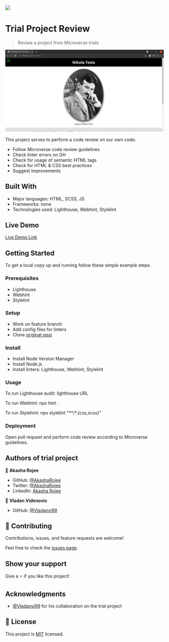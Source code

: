 ![](https://img.shields.io/badge/Microverse-blueviolet)

# Trial Project Review

> Review a project from Microverse trials

![screenshot](images/trial-project-review-edited.png)

This project serves to perform a code review on our own code.

- Follow Microverse code review guidelines
- Check linter errors on GH
- Check for usage of semantic HTML tags
- Check for HTML & CSS best practices
- Suggest improvements

## Built With

- Major languages: HTML, SCSS, JS
- Frameworks: none
- Technologies used: Lighthouse, Webhint, Stylelint

## Live Demo

[Live Demo Link](https://akasharojee.github.io/trial-project-review//)

## Getting Started

To get a local copy up and running follow these simple example steps.

### Prerequisites

- Lighthouse
- Webhint
- Stylelint

### Setup

- Work on feature branch
- Add config files for linters
- Clone [original repo](https://vladanvi99.github.io/akasha-vladan/)

### Install

- Install Node Version Manager
- Install Node.js
- Install linters: Lighthouse, Webhint, Stylelint

### Usage

To run Lighthouse audit: lighthouse URL

To run Webhint: npx hint .

To run Stylehint: npx stylelint "**/*.{css,scss}"

### Deployment

Open pull request and perform code review according to Microverse guidelines.

## Authors of trial project

👤 **Akasha Rojee**

- GitHub: [@AkashaRojee](https://github.com/AkashaRojee)
- Twitter: [@AkashaRojee](https://twitter.com/AkashaRojee)
- LinkedIn: [Akasha Rojee](https://linkedin.com/in/AkashaRojee)

👤 **Vladan Videnovic**

- GitHub: [@Vladanvi99](https://github.com/vladanvi99)

## 🤝 Contributing

Contributions, issues, and feature requests are welcome!

Feel free to check the [issues page](https://github.com/AkashaRojee/trial-project-review/issues).

## Show your support

Give a ⭐️ if you like this project!

## Acknowledgments

- [@Vladanvi99](https://github.com/vladanvi99) for his collaboration on the trial project

## 📝 License

This project is [MIT](./MIT.md) licensed.